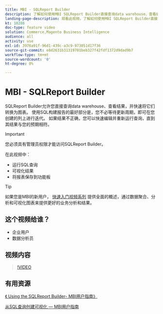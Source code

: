 ```yaml
---
title: MBI - SQLReport Builder
description: 了解如何使用MBI SQLReport Builder直接查询data warehouse、查看结果并快速将结果转换为图表。
landing-page-description: 观看此视频，了解如何使用MBI SQLReport Builder直接查询data warehouse、查看结果并快速将结果转换为图表。
kt: 10288
doc-type: feature video
solution: Commerce,Magento Business Intelligence
audience: all
activity: use
exl-id: 3976a91f-96d1-439c-a3c9-973051d17f36
source-git-commit: e8d2631b31319701beb327f42fdf1372d9dad9b7
workflow-type: tm+mt
source-wordcount: '0'
ht-degree: 0%

---
```


# MBI - SQLReport Builder

SQLReport Builder允许您直接查询data warehouse、查看结果，并快速将它们转换为图表。 使用SQL构建报告的最好部分是，您不必等待更新周期，即可在您创建的列上进行迭代。 如果结果不正确，您可以快速编辑并重新运行查询，直到其结果与您的预期相符。

>[!IMPORTANT]
>
>您必须具有管理员权限才能访问SQLReport Builder。

在此视频中：

- 运行SQL查询
- 可视化结果
- 将报表保存到功能板

>[!TIP]
>
>如果您是MBI的新用户， [快速入门视频系列](1-overview.md) 提供全面的概述，通过数据聚合、分析和可视化图表来提供更好的业务分析和结果。

## 这个视频给谁？

- 企业用户
- 数据分析员

## 视频内容

>[!VIDEO](https://video.tv.adobe.com/v/342406?quality=12&learn=on)

## 有用资源

[《 Using the SQLReport Builder- MBI用户指南》](https://experienceleague.adobe.com/docs/commerce-business-intelligence/mbi/analyze/sql/sql-rpt-bldr.html)

[从SQL查询创建可视化 — MBI用户指南](https://experienceleague.adobe.com/docs/commerce-business-intelligence/mbi/tutorials/create-visuals-from-sql.html)

